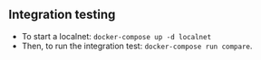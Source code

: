 ## Integration testing
* To start a localnet: `docker-compose up -d localnet`
* Then, to run the integration test: `docker-compose run compare`.

